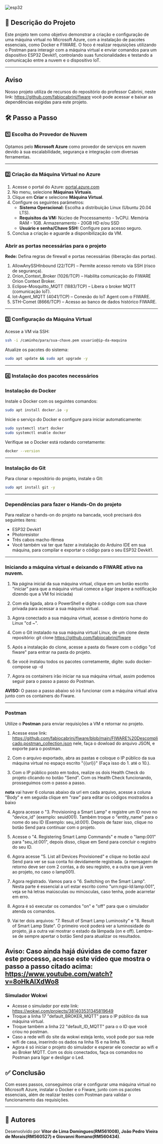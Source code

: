 ![esp32](assets/ESP32DEVKIT1.png)

## 📌 Descrição do Projeto

Este projeto tem como objetivo demonstrar a criação e configuração de uma máquina virtual no Microsoft Azure, com a instalação de pacotes essenciais, como Docker e FIWARE. O foco é realizar requisições utilizando o Postman para interagir com a máquina virtual e enviar comandos para um dispositivo ESP32 Devkit1, controlando suas funcionalidades e testando a comunicação entre a nuvem e o dispositivo IoT.

---

## Aviso

Nosso projeto utiliza de recursos do repositório do professor Cabrini, neste link: https://github.com/fabiocabrini/fiware você pode acessar e baixar as dependências exigidas para este projeto. 

## 🛠 Passo a Passo

### 1️⃣ Escolha do Provedor de Nuvem

Optamos pelo **Microsoft Azure** como provedor de serviços em nuvem devido à sua escalabilidade, segurança e integração com diversas ferramentas.

---

### 2️⃣ Criação da Máquina Virtual no Azure

1. Acesse o portal do Azure: [portal.azure.com](https://portal.azure.com)
2. No menu, selecione **Máquinas Virtuais**.
3. Clique em **Criar** e selecione **Máquina Virtual**.
4. Configure os seguintes parâmetros:
   - **Sistema Operacional:** Escolha a distribuição Linux (Ubuntu 20.04 LTS).
   - **Requisitos da VM:** Núcleo de Processamento - 1vCPU. Memória RAM - 1GB. Armazenamento - 20GB HD e/ou  SSD
   - **Usuário e senha/Chave SSH:** Configure para acesso seguro.   
5. Conclua a criação e aguarde a disponibilização da VM.

### Abrir as portas necessárias para o projeto

**Rede:** 
Defina regras de firewall e portas necessárias (liberação das portas).

1. AllowAnySSHInbound (22/TCP) – Permite acesso remoto via SSH (risco de segurança).
2. Orion_Context_Broker (1026/TCP) – Habilita comunicação do FIWARE Orion Context Broker.
3. Eclipse-Mosquitto_MQTT (1883/TCP) – Libera o broker MQTT (comunicação IoT).
4. Iot-Agent_MQTT (4041/TCP) – Conexão do IoT Agent com o FIWARE.
5. STH-Comet (8666/TCP) – Acesso ao banco de dados histórico FIWARE.

---

### 3️⃣ Configuração da Máquina Virtual

Acesse a VM via SSH:

```sh
ssh -i /caminho/para/sua-chave.pem usuario@ip-da-maquina
```

Atualize os pacotes do sistema:

```sh
sudo apt update && sudo apt upgrade -y
```

---

### 4️⃣ Instalação dos pacotes necessários

### Instalação do Docker

Instale o Docker com os seguintes comandos:

```sh
sudo apt install docker.io -y
```

Inicie o serviço do Docker e configure para iniciar automaticamente:

```sh
sudo systemctl start docker
sudo systemctl enable docker
```

Verifique se o Docker está rodando corretamente:

```sh
docker --version
```

---

### Instalação do Git

Para clonar o repositório do projeto, instale o Git:

```sh
sudo apt install git -y
```

---

### Dependências para fazer o Hands-On do projeto

Para realizar o hands-on do projeto na bancada, você precisará dos seguintes itens:

- ESP32 Devkit1
- Photoresistor
- Três cabos macho-fêmea
- Você também vai ter que fazer a instalação do Arduino IDE em sua máquina, para compilar e exportar o código para o seu ESP32 Devkit1.

---

### Iniciando a máquina virtual e deixando o FIWARE ativo na nuvem.

1. Na página inicial da sua máquina virtual, clique em um botão escrito "iniciar" para que a máquina virtual comece a ligar (espere a notificação dizendo que a VM foi iniciada)

2. Com ela ligada, abra o PowerShell e digite o código com sua chave privada para acessar a sua máquina virtual. 

3. Agora conectado a sua máquina virtual, acesse o diretório home do Linux "cd ~".

4. Com o Git instalado na sua máquina virtual Linux, de um clone deste repositório: git clone https://github.com/fabiocabrini/fiware

5. Após a instalação do clone, acesse a pasta do fiware com o código "cd fiware" para entrar na pasta do projeto.

6. Se você instalou todos os pacotes corretamente, digite: sudo docker-compose up -d

7. Agora os containers irão iniciar na sua máquina virtual, assim podemos seguir para o passo a passo do Postman. 

**AVISO:** O passo a passo abaixo só irá funcionar com a máquina virtual ativa junto com os containers do Fiware.

---

### Postman

Utilize o **Postman** para enviar requisições a VM e retornar no projeto.

1. Acesse esse link: https://github.com/fabiocabrini/fiware/blob/main/FIWARE%20Descomplicado.postman_collection.json nele, faça o dowload do arquivo JSON, e exporte para o postman.

2. Com o arquivo exportado, abra as pastas e coloque o IP público da sua máquina virtual no espaço escrito "{{url}}" (Faça isso do 1. até o 10.).

3. Com o IP público posto em todos, realize os dois Health Check do projeto clicando no botão "Send". Com os Health Check funcionando, prosseguimos com o passo a passo. 


**nota** vai haver 6 colunas abaixo da url em cada arquivo, acesse a coluna "Body" e em seguida clique em "raw" para editar os códigos mostrados a baixo


4. Agora acesse o "3. Provisioning a Smart Lamp" e registre um ID novo no "device_id" (exemplo: seuid001). Também troque o "entity_name" para o nome do seu ID (Exemplo: seu_id:001). Depois de fazer isso, clique no botão Send para continuar com o projeto.

5. Acesse o "4. Registering Smart Lamp Commands" e mude o "lamp:001" para "seu_id:001", depois disso, clique em Send para concluir o registro do seu ID.

6. Agora acesse "5. List all Devices Provisioned" e clique no botão azul Send para ver se sua conta foi devidamente registrada. (a mensagem de retorno deve ser com 2 contas, a do seu registro, e a outra que já vem ao projeto, no caso o lamp001).

7. Agora registrado. Vamos para o "6. Switching on the Smart Lamp". Nesta parte é essencial a url estar escrito como "urn:ngsi-ld:lamp:001", veja se há letras maiúsculas ou minúsculas, caso tenha, pode acarretar em erro.

8. Agora é só executar os comandos "on" e "off" para que o simulador atenda os comandos.

9. Vai ter dois arquivos: "7. Result of  Smart Lamp Luminosity" e "8. Result of  Smart Lamp State". O primeiro você poderá ver a luminosidade do projeto, já a outra vai mostrar o estado da lâmpada (on e off). Lembre-se de sempre apertar o botão Send para atualizar os resultados.


**Aviso:** Caso ainda hajá dúvidas de como fazer este processo, acesse este vídeo que mostra o passo a passo citado acima: https://www.youtube.com/watch?v=8oHkAlXdWo8
---

### Simulador Wokwi

- Acesse o simulador por este link: https://wokwi.com/projects/381403531345819649
- Troque a linha 17 "default_BROKER_MQTT" para o IP público da sua máquina virtual.
- Troque também a linha 22 "default_ID_MQTT" para o o ID que você criou no postman.
- Caso a rede wifi do site da wokwi esteja lento, você pode por sua rede wifi de casa, inserindo os dados na linha 15 e na linha 16.
- Agora é só iniciar o projeto do simulador e esperar ele conectar ao wifi e ao Broker MQTT. Com os dois conectados, faça os comandos no Postman para ligar e desligar o Led. 


## ✅ Conclusão

Com esses passos, conseguimos criar e configurar uma máquina virtual no Microsoft Azure, instalar o Docker e o Fiware, junto com os pacotes essenciais, além de realizar testes com Postman para validar o funcionamento das requisições.

---

## 📌 Autores

Desenvolvido por **Vitor de Lima Domingues(RM561008), João Pedro Vieira de Morais(RM560527) e Giovanni Romano(RM560434)**.